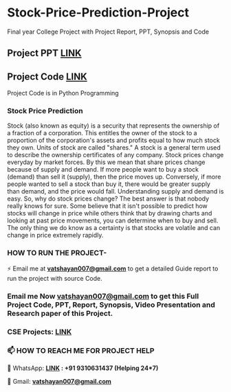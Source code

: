 # Stock-Price-Prediction-Project

Final year College Project with Project Report, PPT, Synopsis and Code


## Project PPT [**LINK**](https://github.com/Vatshayan/Final-Year-Machine-Learning-Stock-Price-Prediction-Project/blob/main/Stock_price%20_prediction.pptx)

## Project Code [**LINK**](https://github.com/Vatshayan/Final-Year-Machine-Learning-Stock-Price-Prediction-Project/blob/main/Stocks_code.ipynb)
 
Project Code is in Python Programming 

### Stock Price Prediction

Stock (also known as equity) is a security that represents the ownership of a fraction of a corporation. This entitles the owner of the stock to a proportion of the corporation's assets and profits equal to how much stock they own. Units of stock are called "shares." 
A stock is a general term used to describe the ownership certificates of any company.
Stock prices change everyday by market forces. By this we mean that share prices change because of supply and demand. If more people want to buy a stock (demand) than sell it (supply), then the price moves up. Conversely, if more people wanted to sell a stock than buy it, there would be greater supply than demand, and the price would fall.
Understanding supply and demand is easy. 
So, why do stock prices change? The best answer is that nobody really knows for sure. Some believe that it isn't possible to predict how stocks will change in price while others think that by drawing charts and looking at past price movements, you can determine when to buy and sell. The only thing we do know as a certainty is that stocks are volatile and can change in price extremely rapidly.

 
 
### HOW TO RUN THE PROJECT-
⚡ Email me at **vatshayan007@gmail.com** to get a detailed Guide report to run the project with source Code.

### Email me Now **vatshayan007@gmail.com** to get this Full Project Code, PPT, Report, Synopsis, Video Presentation and Research paper of this Project.

### CSE Projects: [LINK](https://www.cse-projects.com)

### 📫 HOW TO REACH ME FOR PROJECT HELP

💬 WhatsApp: **[LINK](https://wa.me/message/CHWN2AHCPMAZK1) : +91 9310631437 (Helping 24*7)**

💬 Gmail: **vatshayan007@gmail.com**
